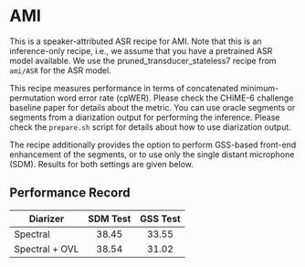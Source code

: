 # AMI

This is a speaker-attributed ASR recipe for AMI. Note that this
is an inference-only recipe, i.e., we assume that you have a pretrained
ASR model available. We use the pruned_transducer_stateless7 recipe from
`ami/ASR` for the ASR model.

This recipe measures performance in terms of concatenated minimum-permutation
word error rate (cpWER). Please check the CHiME-6 challenge baseline paper
for details about the metric. You can use oracle segments or segments from a
diarization output for performing the inference. Please check the `prepare.sh` script
for details about how to use diarization output.

The recipe additionally provides the option to perform GSS-based front-end
enhancement of the segments, or to use only the single distant microphone
(SDM). Results for both settings are given below.

## Performance Record

| **Diarizer**   | **SDM Test** | **GSS Test** |
|----------------|:------------:|:------------:|
| Spectral       |     38.45    |     33.55    |
| Spectral + OVL |     38.54    |     31.02    |
